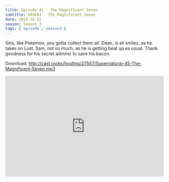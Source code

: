 ```yaml
---
title: Episode 45 - The Magnificent Seven
subtitle: S03E01 - The Magnificent Seven
date: 2020-10-22
season: Season 3
tags: ['episode','season3']
---
```


Sins, like Pokemon, you gotta collect them all.  Dean, is all smiles, as he takes on Lust. Sam, not so much, as he is getting beat up as usual. Thank goodness for his secret admirer to save his bacon.

Download: http://cast.rocks/hosting/27557/Supernatural-45-The-Magnificent-Seven.mp3


<iframe src="https://cast.rocks/player/27557/Supernatural-45-The-Magnificent-Seven.mp3?episodeTitle=Episode%2045%20-%20The%20Magnificent%20Seven&podcastTitle=Couple%20of%20Idjits&episodeDate=October%2022nd%2C%202020&imageURL=https%3A%2F%2Fcast.rocks%2Fhosting%2F27557%2Ffeeds%2FCAURZ.jpg" style="border: none; min-height: 265px; max-height: 320px; max-width: 558px; min-width: 270px; width: 100%; height: 100%;" scrollbars="no"></iframe>
